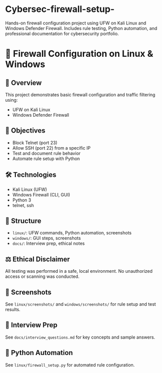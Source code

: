 # Cybersec-firewall-setup-
Hands-on firewall configuration project using UFW on Kali Linux and Windows Defender Firewall. Includes rule testing, Python automation, and professional documentation for cybersecurity portfolio.

# 🔐 Firewall Configuration on Linux & Windows

## 📌 Overview
This project demonstrates basic firewall configuration and traffic filtering using:
- UFW on Kali Linux
- Windows Defender Firewall

## 🎯 Objectives
- Block Telnet (port 23)
- Allow SSH (port 22) from a specific IP
- Test and document rule behavior
- Automate rule setup with Python

## 🛠️ Technologies
- Kali Linux (UFW)
- Windows Firewall (CLI, GUI)
- Python 3
- telnet, ssh

## 📁 Structure
- `linux/`: UFW commands, Python automation, screenshots
- `windows/`: GUI steps, screenshots
- `docs/`: Interview prep, ethical notes

## ⚖️ Ethical Disclaimer
All testing was performed in a safe, local environment. No unauthorized access or scanning was conducted.

## 📸 Screenshots
See `linux/screenshots/` and `windows/screenshots/` for rule setup and test results.

## 🧠 Interview Prep
See `docs/interview_questions.md` for key concepts and sample answers.

## 🐍 Python Automation
See `linux/firewall_setup.py` for automated rule configuration.
